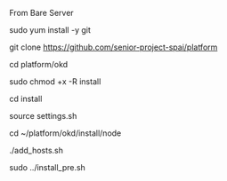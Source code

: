 From Bare Server

sudo yum install -y git

git clone https://github.com/senior-project-spai/platform

cd platform/okd

sudo chmod +x -R install

cd install

source settings.sh

cd ~/platform/okd/install/node

./add_hosts.sh

sudo ../install_pre.sh
